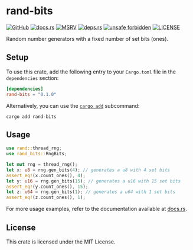 # rand-bits

[![GitHub](https://img.shields.io/badge/github-ventaquil%2Frand--bits-24292e?style=flat-square&logo=github "GitHub")](https://github.com/ventaquil/rand-bits)
[![docs.rs](https://img.shields.io/docsrs/rand-bits?style=flat-square&logo=docsdotrs "docs.rs")](https://docs.rs/rand-bits)
[![MSRV](https://img.shields.io/badge/MSRV-1.61.0-informational?style=flat-square "MSRV")](https://github.com/ventaquil/rand-bits/blob/master/Cargo.toml)
[![deps.rs](https://deps.rs/crate/rand-bits/0.1.0/status.svg?style=flat-square "deps.rs")](https://deps.rs/crate/rand-bits/0.1.0)
[![unsafe forbidden](https://img.shields.io/badge/unsafe-forbidden-success.svg?style=flat-square "unsafe forbidden")](https://github.com/rust-secure-code/safety-dance)
[![LICENSE](https://img.shields.io/github/license/ventaquil/rand-bits?style=flat-square "LICENSE")](https://github.com/ventaquil/rand-bits/blob/master/LICENSE)

Random number generators with a fixed number of set bits (ones).

## Setup

To use this crate, add the following entry to your `Cargo.toml` file in the `dependencies` section:

```toml
[dependencies]
rand-bits = "0.1.0"
```

Alternatively, you can use the [`cargo add`](https://doc.rust-lang.org/cargo/commands/cargo-add.html) subcommand:

```shell
cargo add rand-bits
```

## Usage

```rust
use rand::thread_rng;
use rand_bits::RngBits;

let mut rng = thread_rng();
let x: u8 = rng.gen_bits(4); // generates a u8 with 4 set bits
assert_eq!(x.count_ones(), 4);
let y: u16 = rng.gen_bits(15); // generates a u16 with 15 set bits
assert_eq!(y.count_ones(), 15);
let z: u64 = rng.gen_bits(1); // generates a u64 with 1 set bits
assert_eq!(z.count_ones(), 1);
```

For more usage examples, refer to the documentation available at [docs.rs](https://docs.rs/rand-bits).

## License

This crate is licensed under the MIT License.

